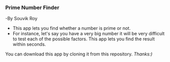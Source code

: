 ### Prime Number Finder
-By Souvik Roy

* This app lets you find whether a number is prime or not.
* For instance, let's say you have a very big number it will be very difficult to test each of the possible factors. This app lets you find the result within seconds.

You can download this app by cloning it from this repository.
*Thanks:)*